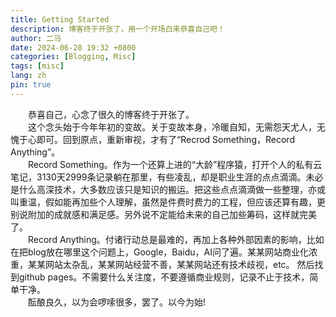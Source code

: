 ```yaml
---
title: Getting Started
description: 博客终于开张了，用一个开场白来恭喜自己吧！
author: 二马
date: 2024-06-28 19:32 +0800
categories: [Blogging, Misc]
tags: [misc]
lang: zh
pin: true
---
```


&emsp;&emsp;恭喜自己，心念了很久的博客终于开张了。  
&emsp;&emsp;这个念头始于今年年初的变故。关于变故本身，冷暖自知，无需怨天尤人，无愧于心即可。回到原点，重新审视，才有了“Recrod Something，Record Anything”。  
&emsp;&emsp;Record Something。作为一个还算上进的“大龄”程序猿，打开个人的私有云笔记，3130天2999条记录躺在那里，有些凌乱，却是职业生涯的点点滴滴。未必是什么高深技术，大多数应该只是知识的搬运。把这些点点滴滴做一些整理，亦或叫重温，假如能再加些个人理解，虽然是件费时费力的工程，但应该还算有趣，更别说附加的成就感和满足感。另外说不定能给未来的自己加些筹码，这样就完美了。  
&emsp;&emsp;Record Anything。付诸行动总是最难的，再加上各种外部因素的影响，比如在把blog放在哪里这个问题上，Google，Baidu，AI问了遍。某某网站商业化浓重，某某网站太杂乱，某某网站经营不善，某某网站还有技术歧视，etc。 然后找到github pages。不需要什么关注度，不要遵循商业规则，记录不止于技术，简单干净。  
&emsp;&emsp;酝酿良久，以为会啰嗦很多，罢了。以今为始!
